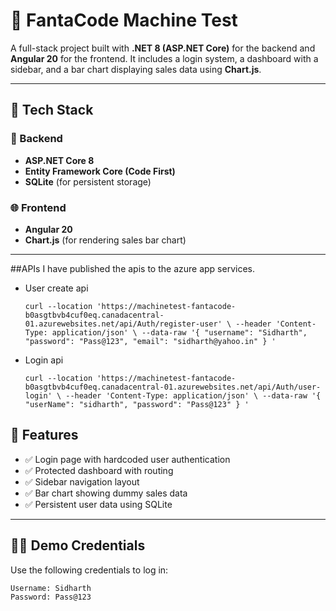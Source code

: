 # 🧪 FantaCode Machine Test

A full-stack project built with **.NET 8 (ASP.NET Core)** for the backend and **Angular 20** for the frontend. It includes a login system, a dashboard with a sidebar, and a bar chart displaying sales data using **Chart.js**.

---

## 🚀 Tech Stack

### 🔧 Backend
- **ASP.NET Core 8**
- **Entity Framework Core (Code First)**
- **SQLite** (for persistent storage)

### 🌐 Frontend
- **Angular 20**
- **Chart.js** (for rendering sales bar chart)

---

##APIs
I have published the apis to the azure app services.
- User create api

    `curl --location 'https://machinetest-fantacode-b0asgtbvb4cuf0eq.canadacentral-01.azurewebsites.net/api/Auth/register-user' \
--header 'Content-Type: application/json' \
--data-raw '{
  "username": "Sidharth",
  "password": "Pass@123",
  "email": "sidharth@yahoo.in"
}
'`

- Login api
  
    `curl --location 'https://machinetest-fantacode-b0asgtbvb4cuf0eq.canadacentral-01.azurewebsites.net/api/Auth/user-login' \
--header 'Content-Type: application/json' \
--data-raw '{
  "userName": "sidharth",
  "password": "Pass@123"
}
'`

## 🔐 Features

- ✅ Login page with hardcoded user authentication
- ✅ Protected dashboard with routing
- ✅ Sidebar navigation layout
- ✅ Bar chart showing dummy sales data
- ✅ Persistent user data using SQLite

---

## 🧑‍💻 Demo Credentials

Use the following credentials to log in:

```txt
Username: Sidharth  
Password: Pass@123
